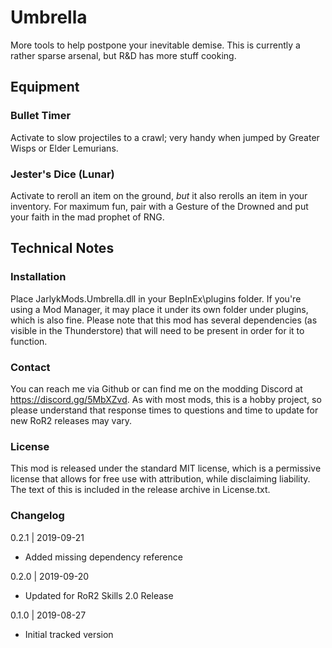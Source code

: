 [//]: # ( Umbrella )

# Umbrella
More tools to help postpone your inevitable demise.  This is currently a rather sparse arsenal, but R&D has more stuff cooking.

## Equipment

### Bullet Timer
Activate to slow projectiles to a crawl; very handy when jumped by Greater Wisps or Elder Lemurians.

### Jester's Dice (Lunar)
Activate to reroll an item on the ground, _but_ it also rerolls an item in your inventory.  For maximum fun, pair with a Gesture of the Drowned and put your faith in the mad prophet of RNG.

## Technical Notes

### Installation
Place JarlykMods.Umbrella.dll in your BepInEx\plugins folder.  If you're using a Mod Manager, it may place it under its own folder under plugins, which is also fine.  Please note that this mod has several dependencies (as visible in the Thunderstore) that will need to be present in order for it to function.

### Contact
You can reach me via Github or can find me on the modding Discord at https://discord.gg/5MbXZvd.  As with most mods, this is a hobby project, so please understand that response times to questions and time to update for new RoR2 releases may vary.

### License
This mod is released under the standard MIT license, which is a permissive license that allows for free use with attribution, while disclaiming liability.  The text of this is included in the release archive in License.txt.

### Changelog

0.2.1 | 2019-09-21
- Added missing dependency reference

0.2.0 | 2019-09-20
- Updated for RoR2 Skills 2.0 Release

0.1.0 | 2019-08-27
- Initial tracked version